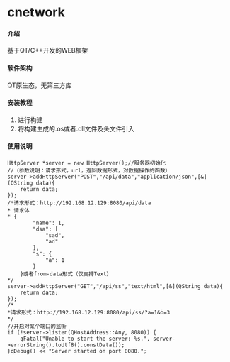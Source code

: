 # cnetwork

#### 介绍
基于QT/C++开发的WEB框架

#### 软件架构
QT原生态，无第三方库


#### 安装教程

1.  进行构建
2.  将构建生成的.os或者.dll文件及头文件引入

#### 使用说明

   
```
HttpServer *server = new HttpServer();//服务器初始化
//（参数说明：请求形式，url，返回数据形式，对数据操作的函数）
server->addHttpServer("POST","/api/data","application/json",[&](QString data){
    return data;
});
/*请求形式：http://192.168.12.129:8080/api/data
* 请求体
* {
        "name": 1,
        "dsa": [
            "sad",
            "ad"
        ],
        "s": {
            "a": 1
        }
    }或者from-data形式（仅支持Text）
*/
server->addHttpServer("GET","/api/ss","text/html",[&](QString data){
    return data;
});
/*
*请求形式：http://192.168.12.129:8080/api/ss/?a=1&b=3
*/
//开启对某个端口的监听
if (!server->listen(QHostAddress::Any, 8080)) {
    qFatal("Unable to start the server: %s.", server->errorString().toUtf8().constData());
}qDebug() << "Server started on port 8080.";
```